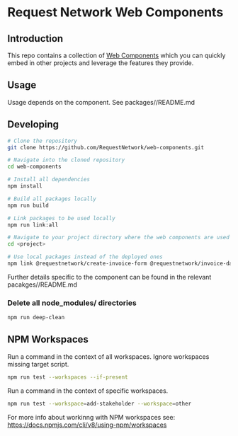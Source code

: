 # Request Network Web Components

## Introduction

This repo contains a collection of
[Web Components](https://opensource.com/article/21/7/web-components) which you
can quickly embed in other projects and leverage the features they provide.

## Usage

Usage depends on the component. See packages/<package>/README.md

## Developing

```bash
# Clone the repository
git clone https://github.com/RequestNetwork/web-components.git

# Navigate into the cloned repository
cd web-components

# Install all dependencies
npm install

# Build all packages locally
npm run build

# Link packages to be used locally
npm run link:all

# Navigate to your project directory where the web components are used
cd <project>

# Use local packages instead of the deployed ones
npm link @requestnetwork/create-invoice-form @requestnetwork/invoice-dashboard
```

Further details specific to the component can be found in the relevant
pacakges/<component>/README.md

### Delete all node_modules/ directories

```bash
npm run deep-clean
```

## NPM Workspaces

Run a command in the context of all workspaces. Ignore workspaces missing target
script.

```bash
npm run test --workspaces --if-present
```

Run a command in the context of specific workspaces.

```bash
npm run test --workspace=add-stakeholder --workspace=other
```

For more info about workinng with NPM workspaces see:
https://docs.npmjs.com/cli/v8/using-npm/workspaces
